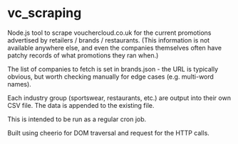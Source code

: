 # vc_scraping

Node.js tool to scrape vouchercloud.co.uk for the current promotions advertised by retailers / brands / restaurants. (This information is not available anywhere else, and even the companies themselves often have patchy records of what promotions they ran when.)

The list of companies to fetch is set in brands.json - the URL is typically obvious, but worth checking manually for edge cases (e.g. multi-word names).

Each industry group (sportswear, restaurants, etc.) are output into their own CSV file. The data is appended to the existing file.

This is intended to be run as a regular cron job.

Built using cheerio for DOM traversal and request for the HTTP calls.
